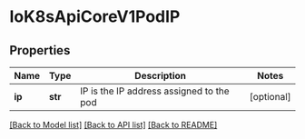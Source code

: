 # IoK8sApiCoreV1PodIP

## Properties
Name | Type | Description | Notes
------------ | ------------- | ------------- | -------------
**ip** | **str** | IP is the IP address assigned to the pod | [optional] 

[[Back to Model list]](../README.md#documentation-for-models) [[Back to API list]](../README.md#documentation-for-api-endpoints) [[Back to README]](../README.md)


